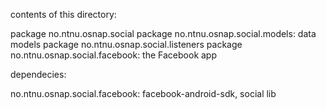 contents of this directory:

package no.ntnu.osnap.social
package no.ntnu.osnap.social.models:	data models
package no.ntnu.osnap.social.listeners
package no.ntnu.osnap.social.facebook:	the Facebook app


dependecies:

no.ntnu.osnap.social.facebook: facebook-android-sdk, social lib

